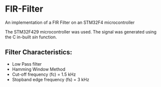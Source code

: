 # FIR-Filter
An implementation of a FIR Filter on an STM32F4 microcontroller

The STM32F429 microcontroller was used.
The signal was generated using the C in-built *sin* function.

## Filter Characteristics:

- Low Pass filter
- Hamming Window Method
- Cut-off frequency (fc) = 1.5 kHz
- Stopband edge frequency (fs) = 3 kHz
